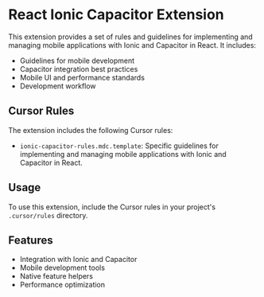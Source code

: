 # React Ionic Capacitor Extension

This extension provides a set of rules and guidelines for implementing and managing mobile applications with Ionic and Capacitor in React. It includes:

- Guidelines for mobile development
- Capacitor integration best practices
- Mobile UI and performance standards
- Development workflow

## Cursor Rules

The extension includes the following Cursor rules:

- `ionic-capacitor-rules.mdc.template`: Specific guidelines for implementing and managing mobile applications with Ionic and Capacitor in React.

## Usage

To use this extension, include the Cursor rules in your project's `.cursor/rules` directory.

## Features

- Integration with Ionic and Capacitor
- Mobile development tools
- Native feature helpers
- Performance optimization 